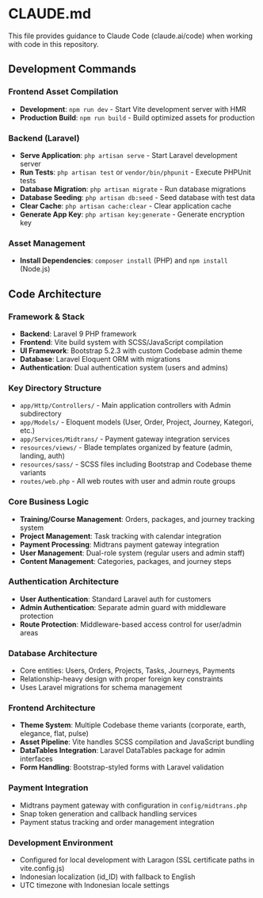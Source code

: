 # CLAUDE.md

This file provides guidance to Claude Code (claude.ai/code) when working with code in this repository.

## Development Commands

### Frontend Asset Compilation
- **Development**: `npm run dev` - Start Vite development server with HMR
- **Production Build**: `npm run build` - Build optimized assets for production

### Backend (Laravel)
- **Serve Application**: `php artisan serve` - Start Laravel development server
- **Run Tests**: `php artisan test` or `vendor/bin/phpunit` - Execute PHPUnit tests
- **Database Migration**: `php artisan migrate` - Run database migrations
- **Database Seeding**: `php artisan db:seed` - Seed database with test data
- **Clear Cache**: `php artisan cache:clear` - Clear application cache
- **Generate App Key**: `php artisan key:generate` - Generate encryption key

### Asset Management
- **Install Dependencies**: `composer install` (PHP) and `npm install` (Node.js)

## Code Architecture

### Framework & Stack
- **Backend**: Laravel 9 PHP framework
- **Frontend**: Vite build system with SCSS/JavaScript compilation
- **UI Framework**: Bootstrap 5.2.3 with custom Codebase admin theme
- **Database**: Laravel Eloquent ORM with migrations
- **Authentication**: Dual authentication system (users and admins)

### Key Directory Structure
- `app/Http/Controllers/` - Main application controllers with Admin subdirectory
- `app/Models/` - Eloquent models (User, Order, Project, Journey, Kategori, etc.)
- `app/Services/Midtrans/` - Payment gateway integration services
- `resources/views/` - Blade templates organized by feature (admin, landing, auth)
- `resources/sass/` - SCSS files including Bootstrap and Codebase theme variants
- `routes/web.php` - All web routes with user and admin route groups

### Core Business Logic
- **Training/Course Management**: Orders, packages, and journey tracking system
- **Project Management**: Task tracking with calendar integration
- **Payment Processing**: Midtrans payment gateway integration
- **User Management**: Dual-role system (regular users and admin staff)
- **Content Management**: Categories, packages, and journey steps

### Authentication Architecture
- **User Authentication**: Standard Laravel auth for customers
- **Admin Authentication**: Separate admin guard with middleware protection
- **Route Protection**: Middleware-based access control for user/admin areas

### Database Architecture
- Core entities: Users, Orders, Projects, Tasks, Journeys, Payments
- Relationship-heavy design with proper foreign key constraints
- Uses Laravel migrations for schema management

### Frontend Architecture
- **Theme System**: Multiple Codebase theme variants (corporate, earth, elegance, flat, pulse)
- **Asset Pipeline**: Vite handles SCSS compilation and JavaScript bundling
- **DataTables Integration**: Laravel DataTables package for admin interfaces
- **Form Handling**: Bootstrap-styled forms with Laravel validation

### Payment Integration
- Midtrans payment gateway with configuration in `config/midtrans.php`
- Snap token generation and callback handling services
- Payment status tracking and order management integration

### Development Environment
- Configured for local development with Laragon (SSL certificate paths in vite.config.js)
- Indonesian localization (id_ID) with fallback to English
- UTC timezone with Indonesian locale settings